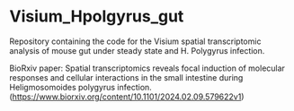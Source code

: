 # Visium_Hpolgyrus_gut
Repository containing the code for the Visium spatial transcriptomic analysis of mouse gut under steady state and H. Polygyrus infection.

BioRxiv paper: Spatial transcriptomics reveals focal induction of molecular responses and cellular interactions in the small intestine during Heligmosomoides polygyrus infection. (https://www.biorxiv.org/content/10.1101/2024.02.09.579622v1)
